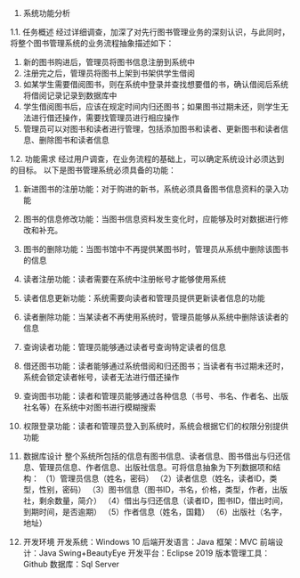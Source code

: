 1.	系统功能分析

1.1.	任务概述
	经过详细调查，加深了对先行图书管理业务的深刻认识，与此同时，将整个图书管理系统的业务流程抽象描述如下：
1.	新的图书购进后，管理员将图书信息注册到系统中
2.	注册完之后，管理员将图书上架到书架供学生借阅
3.	如某学生需要借阅图书，则在系统中登录并查找想要借的书，确认借阅后系统将借阅记录记录到数据库中
4.	学生借阅图书后，应该在规定时间内归还图书；如果图书过期未还，则学生无法进行借还操作，需要找管理员进行相应操作
5.	管理员可以对图书和读者进行管理，包括添加图书和读者、更新图书和读者信息、删除图书和读者信息

1.2.	功能需求
经过用户调查，在业务流程的基础上，可以确定系统设计必须达到的目标。
以下是图书管理系统必须具备的功能：
1.	新进图书的注册功能：对于购进的新书，系统必须具备图书信息资料的录入功能
2.	图书的信息修改功能：当图书信息资料发生变化时，应能够及时对数据进行修改和补充。
3.	图书的删除功能：当图书馆中不再提供某图书时，管理员从系统中删除该图书的信息
4.	读者注册功能：读者需要在系统中注册帐号才能够使用系统
5.	读者信息更新功能：系统需要向读者和管理员提供更新读者信息的功能
6.	读者删除功能：当某读者不再使用系统时，管理员能够从系统中删除该读者的信息
7.	查询读者功能：管理员能够通过读者号查询特定读者的信息
8.	借还图书功能：读者能够通过系统借阅和归还图书；当读者有书过期未还时，系统会锁定读者帐号，读者无法进行借还操作
9.	查询图书功能：读者和管理员能够通过各种信息（书号、书名、作者名、出版社名等）在系统中对图书进行模糊搜索
10.	权限登录功能：读者和管理员登入到系统时，系统会根据它们的权限分别提供功能


2.	数据库设计
  整个系统所包括的信息有图书信息、读者信息、图书借出与归还信息、管理员信息、作者信息、出版社信息。可将信息抽象为下列数据项和结构：
（1）管理员信息（姓名，密码）
（2）读者信息（姓名，读者ID，类型，性别，密码）
（3）图书信息（图书ID，书名，价格，类型，作者，出版社，剩余数量，简介）
（4）借出与归还信息（读者ID，图书ID，借出时间，到期时间，是否逾期）
（5）作者信息（姓名，国籍）
（6）出版社（名字，地址）

3.	开发环境
开发系统：Windows 10
后端开发语言：Java
框架：MVC
前端设计：Java Swing+BeautyEye
开发平台：Eclipse 2019
版本管理工具：Github
数据库：Sql Server


